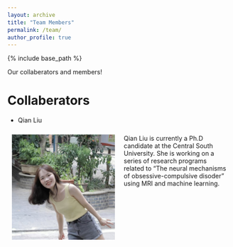 ```yaml
---
layout: archive
title: "Team Members"
permalink: /team/
author_profile: true
---
```

{% include base_path %}

Our collaberators and members!

Collaberators
======
* Qian Liu
<div style="display: flex;">
  <div style="flex: 1; padding: 10px;">
  <img src="/images/Qian_Liu_avatar.jpg" alt="Qian Liu" style="max-width: 100%; height: auto;" />
  </div>
  <div style="flex: 1; padding: 10px;">
Qian Liu is currently a Ph.D candidate at the Central South University. She is working on a series of research programs related to “The neural mechanisms of obsessive-compulsive disoder” using MRI and machine learning. 
  </div>
</div>
